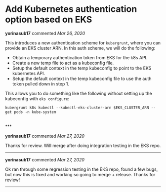 # Add Kubernetes authentication option based on EKS

**yorinasub17** commented *Mar 26, 2020*

This introduces a new authentication scheme for `kubergrunt`, where you can provide an EKS cluster ARN. In this auth scheme, we will do the following:

- Obtain a temporary authentication token from EKS for the k8s API.
- Create a new temp file to act as a kubeconfig file.
- Setup the default context in the temp kubeconfig to point to the EKS kubernetes API.
- Setup the default context in the temp kubeconfig file to use the auth token pulled down in step 1.

This allows you to do something like the following without setting up the kubeconfig with `eks configure`:

```
kubergrunt k8s kubectl --kubectl-eks-cluster-arn $EKS_CLUSTER_ARN -- get pods -n kube-system
```
<br />
***


**yorinasub17** commented *Mar 27, 2020*

Thanks for review. Will merge after doing integration testing in the EKS repo.
***

**yorinasub17** commented *Mar 27, 2020*

Ok ran through some regression testing in the EKS repo, found a few bugs, but now this is fixed and working so going to merge + release. Thanks for review!
***

